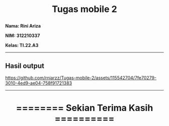 <h1 <p align="center"><b>Tugas mobile 2</b></p></h1> 

**Nama: Rini Ariza**

**NIM: 312210337**

**Kelas: TI.22.A3**

---

## Hasil output

https://github.com/rniarzz/Tugas-mobile-2/assets/115542704/7fe70279-3010-4ed9-ae04-758f91721383

---

<h1 <p align="center"><b>======== Sekian Terima Kasih ==========</b></p></h1>
